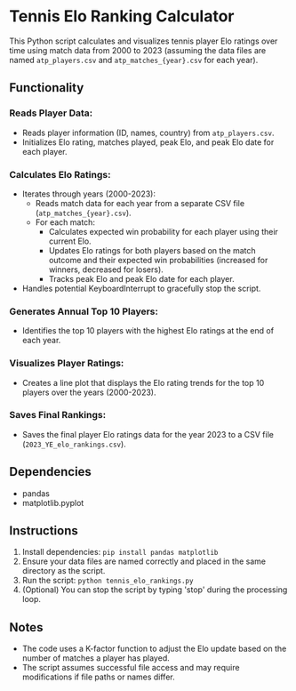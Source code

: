 # Tennis Elo Ranking Calculator

This Python script calculates and visualizes tennis player Elo ratings over time using match data from 2000 to 2023 (assuming the data files are named `atp_players.csv` and `atp_matches_{year}.csv` for each year).

## Functionality

### Reads Player Data:
- Reads player information (ID, names, country) from `atp_players.csv`.
- Initializes Elo rating, matches played, peak Elo, and peak Elo date for each player.

### Calculates Elo Ratings:
- Iterates through years (2000-2023):
  - Reads match data for each year from a separate CSV file (`atp_matches_{year}.csv`).
  - For each match:
    - Calculates expected win probability for each player using their current Elo.
    - Updates Elo ratings for both players based on the match outcome and their expected win probabilities (increased for winners, decreased for losers).
    - Tracks peak Elo and peak Elo date for each player.
- Handles potential KeyboardInterrupt to gracefully stop the script.

### Generates Annual Top 10 Players:
- Identifies the top 10 players with the highest Elo ratings at the end of each year.

### Visualizes Player Ratings:
- Creates a line plot that displays the Elo rating trends for the top 10 players over the years (2000-2023).

### Saves Final Rankings:
- Saves the final player Elo ratings data for the year 2023 to a CSV file (`2023_YE_elo_rankings.csv`).

## Dependencies

- pandas
- matplotlib.pyplot

## Instructions

1. Install dependencies: `pip install pandas matplotlib`
2. Ensure your data files are named correctly and placed in the same directory as the script.
3. Run the script: `python tennis_elo_rankings.py`
4. (Optional) You can stop the script by typing 'stop' during the processing loop.

## Notes

- The code uses a K-factor function to adjust the Elo update based on the number of matches a player has played.
- The script assumes successful file access and may require modifications if file paths or names differ.
